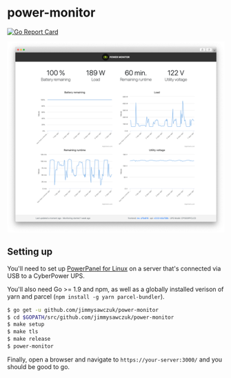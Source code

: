 # power-monitor
[![Go Report Card](https://goreportcard.com/badge/github.com/jimmysawczuk/power-monitor)](https://goreportcard.com/report/github.com/jimmysawczuk/power-monitor)

![Screenshot](/screenshot.png)

## Setting up
You'll need to set up [PowerPanel for Linux](https://www.cyberpowersystems.com/product/software/powerpanel-for-linux/) on a server that's connected via USB to a CyberPower UPS.

You'll also need Go >= 1.9 and npm, as well as a globally installed verison of yarn and parcel (`npm install -g yarn parcel-bundler`).

```bash
$ go get -u github.com/jimmysawczuk/power-monitor
$ cd $GOPATH/src/github.com/jimmysawczuk/power-monitor
$ make setup
$ make tls
$ make release
$ power-monitor
```

Finally, open a browser and navigate to `https://your-server:3000/` and you should be good to go.
